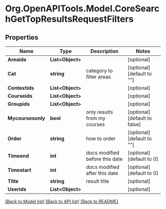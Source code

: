 # Org.OpenAPITools.Model.CoreSearchGetTopResultsRequestFilters

## Properties

Name | Type | Description | Notes
------------ | ------------- | ------------- | -------------
**Areaids** | **List&lt;Object&gt;** |  | [optional] 
**Cat** | **string** | category to filter areas | [optional] [default to ""]
**Contextids** | **List&lt;Object&gt;** |  | [optional] 
**Courseids** | **List&lt;Object&gt;** |  | [optional] 
**Groupids** | **List&lt;Object&gt;** |  | [optional] 
**Mycoursesonly** | **bool** | only results from my courses | [optional] [default to false]
**Order** | **string** | how to order | [optional] [default to ""]
**Timeend** | **int** | docs modified before this date | [optional] [default to 0]
**Timestart** | **int** | docs modified after this date | [optional] [default to 0]
**Title** | **string** | result title | [optional] 
**Userids** | **List&lt;Object&gt;** |  | [optional] 

[[Back to Model list]](../README.md#documentation-for-models) [[Back to API list]](../README.md#documentation-for-api-endpoints) [[Back to README]](../README.md)

